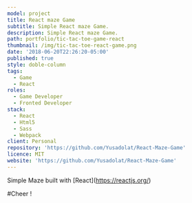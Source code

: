 ```yaml
---
model: project
title: React maze Game
subtitle: Simple React maze Game.
description: Simple React maze Game.
path: portfolio/tic-tac-toe-game-react
thumbnail: /img/tic-tac-toe-react-game.png
date: '2018-06-20T22:26:20-05:00'
published: true
style: doble-column
tags:
  - Game
  - React
roles:
  - Game Developer
  - Fronted Developer
stack:
  - React
  - Html5
  - Sass
  - Webpack
client: Personal
repository: 'https://github.com/Yusadolat/React-Maze-Game'
licence: MIT
website: 'https://github.com/Yusadolat/React-Maze-Game'
---
```

Simple Maze built with \[React](https://reactjs.org/)

#Cheer !